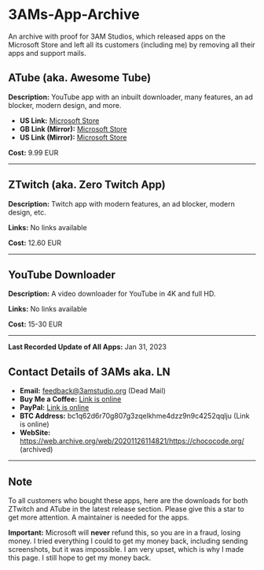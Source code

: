 # 3AMs-App-Archive

An archive with proof for 3AM Studios, which released apps on the Microsoft Store and left all its customers (including me) by removing all their apps and support mails.

## ATube (aka. Awesome Tube)

**Description:** YouTube app with an inbuilt downloader, many features, an ad blocker, modern design, and more.

- **US Link:** [Microsoft Store](https://apps.microsoft.com/detail/9nblggh69mg4?hl=en-US&gl=US)
- **GB Link (Mirror):** [Microsoft Store](https://apps.microsoft.com/detail/9NBLGGH69MG4?hl=en-GB&gl=IN)
- **US Link (Mirror):** [Microsoft Store](https://www.microsoft.com/en-us/p/awesome-tube-youtube-player/9nblggh69mg4)

**Cost:** 9.99 EUR

---

## ZTwitch (aka. Zero Twitch App)

**Description:** Twitch app with modern features, an ad blocker, modern design, etc.

**Links:** No links available

**Cost:** 12.60 EUR

---

## YouTube Downloader

**Description:** A video downloader for YouTube in 4K and full HD.

**Links:** No links available

**Cost:** 15-30 EUR

---

**Last Recorded Update of All Apps:** Jan 31, 2023

## Contact Details of 3AMs aka. LN

- **Email:** feedback@3amstudio.org (Dead Mail)
- **Buy Me a Coffee:** [Link is online](https://buymeacoffee.com/linhnd)
- **PayPal:** [Link is online](https://www.paypal.com/paypalme/linnd/4.99)
- **BTC Address:** bc1q62d6r70g807g3zqelkhme4dzz9n9c4252qqlju (Link is online)
- **WebSite:** https://web.archive.org/web/20201126114821/https://chococode.org/ (archived)
---

## Note

To all customers who bought these apps, here are the downloads for both ZTwitch and ATube in the latest release section. Please give this a star to get more attention. A maintainer is needed for the apps.

**Important:** Microsoft will **never** refund this, so you are in a fraud, losing money. I tried everything I could to get my money back, including sending screenshots, but it was impossible. I am very upset, which is why I made this page. I still hope to get my money back.

